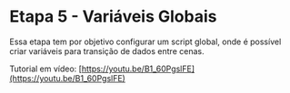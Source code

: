 # Etapa 5 - Variáveis Globais

Essa etapa tem por objetivo configurar um script global, onde é possível criar variáveis para transição de dados entre cenas.

Tutorial em vídeo: [https://youtu.be/B1_60PgslFE](https://youtu.be/B1_60PgslFE)

